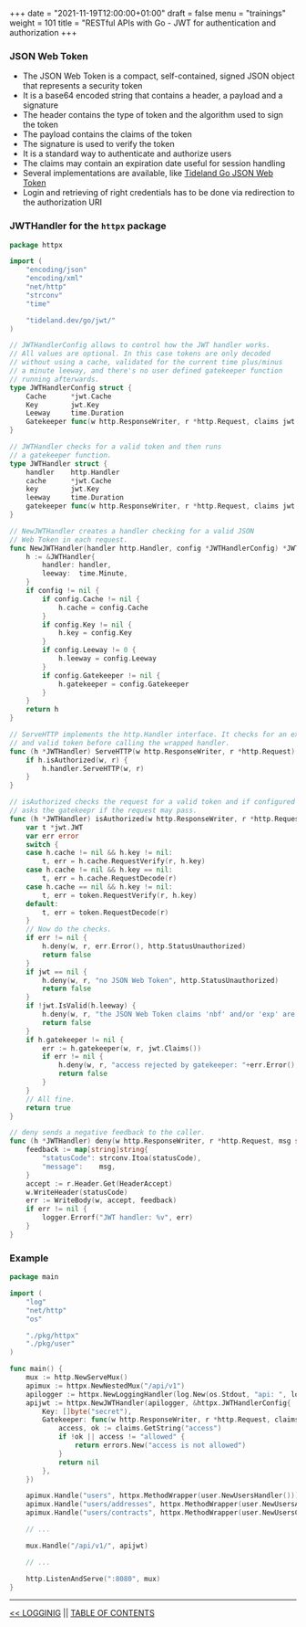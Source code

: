 +++
date = "2021-11-19T12:00:00+01:00"
draft = false
menu = "trainings"
weight = 101
title = "RESTful APIs with Go - JWT for authentication and authorization
+++

### JSON Web Token

* The JSON Web Token is a compact, self-contained, signed JSON object that represents a security token
* It is a base64 encoded string that contains a header, a payload and a signature
* The header contains the type of token and the algorithm used to sign the token
* The payload contains the claims of the token
* The signature is used to verify the token
* It is a standard way to authenticate and authorize users
* The claims may contain an expiration date useful for session handling
* Several implementations are available, like [Tideland Go JSON Web Token](https://pkg.go.dev/tideland.dev/go/jwt)
* Login and retrieving of right credentials has to be done via redirection to the authorization URI

### JWTHandler for the `httpx` package

```go
package httpx

import (
    "encoding/json"
    "encoding/xml"
    "net/http"
    "strconv"
    "time"

    "tideland.dev/go/jwt/"
)

// JWTHandlerConfig allows to control how the JWT handler works.
// All values are optional. In this case tokens are only decoded
// without using a cache, validated for the current time plus/minus
// a minute leeway, and there's no user defined gatekeeper function
// running afterwards.
type JWTHandlerConfig struct {
    Cache      *jwt.Cache
    Key        jwt.Key
    Leeway     time.Duration
    Gatekeeper func(w http.ResponseWriter, r *http.Request, claims jwt.Claims) error
}

// JWTHandler checks for a valid token and then runs
// a gatekeeper function.
type JWTHandler struct {
    handler    http.Handler
    cache      *jwt.Cache
    key        jwt.Key
    leeway     time.Duration
    gatekeeper func(w http.ResponseWriter, r *http.Request, claims jwt.Claims) error
}

// NewJWTHandler creates a handler checking for a valid JSON
// Web Token in each request.
func NewJWTHandler(handler http.Handler, config *JWTHandlerConfig) *JWTHandler {
    h := &JWTHandler{
        handler: handler,
        leeway:  time.Minute,
    }
    if config != nil {
        if config.Cache != nil {
            h.cache = config.Cache
        }
        if config.Key != nil {
            h.key = config.Key
        }
        if config.Leeway != 0 {
            h.leeway = config.Leeway
        }
        if config.Gatekeeper != nil {
            h.gatekeeper = config.Gatekeeper
        }
    }
    return h
}

// ServeHTTP implements the http.Handler interface. It checks for an existing
// and valid token before calling the wrapped handler.
func (h *JWTHandler) ServeHTTP(w http.ResponseWriter, r *http.Request) {
    if h.isAuthorized(w, r) {
        h.handler.ServeHTTP(w, r)
    }
}

// isAuthorized checks the request for a valid token and if configured
// asks the gatekeepr if the request may pass.
func (h *JWTHandler) isAuthorized(w http.ResponseWriter, r *http.Request) bool {
    var t *jwt.JWT
    var err error
    switch {
    case h.cache != nil && h.key != nil:
        t, err = h.cache.RequestVerify(r, h.key)
    case h.cache != nil && h.key == nil:
        t, err = h.cache.RequestDecode(r)
    case h.cache == nil && h.key != nil:
        t, err = token.RequestVerify(r, h.key)
    default:
        t, err = token.RequestDecode(r)
    }
    // Now do the checks.
    if err != nil {
        h.deny(w, r, err.Error(), http.StatusUnauthorized)
        return false
    }
    if jwt == nil {
        h.deny(w, r, "no JSON Web Token", http.StatusUnauthorized)
        return false
    }
    if !jwt.IsValid(h.leeway) {
        h.deny(w, r, "the JSON Web Token claims 'nbf' and/or 'exp' are not valid", http.StatusForbidden)
        return false
    }
    if h.gatekeeper != nil {
        err := h.gatekeeper(w, r, jwt.Claims())
        if err != nil {
            h.deny(w, r, "access rejected by gatekeeper: "+err.Error(), http.StatusUnauthorized)
            return false
        }
    }
    // All fine.
    return true
}

// deny sends a negative feedback to the caller.
func (h *JWTHandler) deny(w http.ResponseWriter, r *http.Request, msg string, statusCode int) {
    feedback := map[string]string{
        "statusCode": strconv.Itoa(statusCode),
        "message":    msg,
    }
    accept := r.Header.Get(HeaderAccept)
    w.WriteHeader(statusCode)
    err := WriteBody(w, accept, feedback)    
    if err != nil {
        logger.Errorf("JWT handler: %v", err)
    }
}
```

### Example

```go
package main

import (
    "log"
    "net/http"
    "os"

    "./pkg/httpx"
    "./pkg/user"
)

func main() { 
    mux := http.NewServeMux()
    apimux := httpx.NewNestedMux("/api/v1")
    apilogger := httpx.NewLoggingHandler(log.New(os.Stdout, "api: ", log.LstdFlags), apimux)
    apijwt := httpx.NewJWTHandler(apilogger, &httpx.JWTHandlerConfig{
		Key: []byte("secret"),
		Gatekeeper: func(w http.ResponseWriter, r *http.Request, claims token.Claims) error {
			access, ok := claims.GetString("access")
			if !ok || access != "allowed" {
				return errors.New("access is not allowed")
			}
			return nil
		},
	})

    apimux.Handle("users", httpx.MethodWrapper(user.NewUsersHandler()))
    apimux.Handle("users/addresses", httpx.MethodWrapper(user.NewUsersAddressesHandler()))v
    apimux.Handle("users/contracts", httpx.MethodWrapper(user.NewUsersContractsHandler()))

    // ...

    mux.Handle("/api/v1/", apijwt)

    // ...

    http.ListenAndServe(":8080", mux)
}
```

---

[<< LOGGINIG](logging.md) || [TABLE OF CONTENTS](../index.md)
